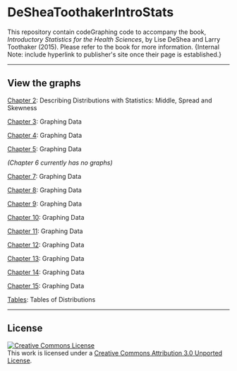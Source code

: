 DeSheaToothakerIntroStats
=========================

This repository contain codeGraphing code to accompany the book, *Introductory Statistics for the Health Sciences*, by Lise DeShea and Larry Toothaker (2015).  Please refer to the book for more information. {Internal Note: include hyperlink to publisher's site once their page is established.}

---

## View the graphs

[Chapter 2](https://github.com/OuhscBbmc/DeSheaToothakerIntroStats/blob/master/Chapter02/Chapter02.md): Describing Distributions with Statistics: 
Middle, Spread and Skewness

[Chapter 3](https://github.com/OuhscBbmc/DeSheaToothakerIntroStats/blob/master/Chapter03/Chapter03.md): Graphing Data

[Chapter 4](https://github.com/OuhscBbmc/DeSheaToothakerIntroStats/blob/master/Chapter04/Chapter04.md): Graphing Data

[Chapter 5](https://github.com/OuhscBbmc/DeSheaToothakerIntroStats/blob/master/Chapter05/Chapter05.md): Graphing Data

*(Chapter 6 currently has no graphs)*

[Chapter 7](https://github.com/OuhscBbmc/DeSheaToothakerIntroStats/blob/master/Chapter07/Chapter07.md): Graphing Data

[Chapter 8](https://github.com/OuhscBbmc/DeSheaToothakerIntroStats/blob/master/Chapter08/Chapter08.md): Graphing Data

[Chapter 9](https://github.com/OuhscBbmc/DeSheaToothakerIntroStats/blob/master/Chapter09/Chapter09.md): Graphing Data

[Chapter 10](https://github.com/OuhscBbmc/DeSheaToothakerIntroStats/blob/master/Chapter10/Chapter10.md): Graphing Data

[Chapter 11](https://github.com/OuhscBbmc/DeSheaToothakerIntroStats/blob/master/Chapter11/Chapter11.md): Graphing Data

[Chapter 12](https://github.com/OuhscBbmc/DeSheaToothakerIntroStats/blob/master/Chapter12/Chapter12.md): Graphing Data

[Chapter 13](https://github.com/OuhscBbmc/DeSheaToothakerIntroStats/blob/master/Chapter13/Chapter13.md): Graphing Data

[Chapter 14](https://github.com/OuhscBbmc/DeSheaToothakerIntroStats/blob/master/Chapter14/Chapter14.md): Graphing Data

[Chapter 15](https://github.com/OuhscBbmc/DeSheaToothakerIntroStats/blob/master/Chapter15/Chapter15.md): Graphing Data

[Tables](https://github.com/OuhscBbmc/DeSheaToothakerIntroStats/blob/master/Tables/Tables.md): Tables of Distributions

---

## License

<a rel="license" href="http://creativecommons.org/licenses/by/3.0/"><img alt="Creative Commons License" style="border-width:0" src="http://i.creativecommons.org/l/by/3.0/88x31.png" /></a><br />This work is licensed under a <a rel="license" href="http://creativecommons.org/licenses/by/3.0/">Creative Commons Attribution 3.0 Unported License</a>.
